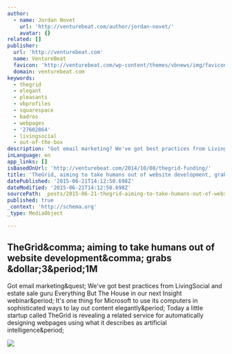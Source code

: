 ```yaml
---
author:
  - name: Jordan Novet
    url: 'http://venturebeat.com/author/jordan-novet/'
    avatar: {}
related: []
publisher:
  url: 'http://venturebeat.com'
  name: VentureBeat
  favicon: 'http://venturebeat.com/wp-content/themes/vbnews/img/favicon.ico'
  domain: venturebeat.com
keywords:
  - thegrid
  - elegant
  - pleasants
  - vbprofiles
  - squarespace
  - badros
  - webpages
  - '27602864'
  - livingsocial
  - out-of-the-box
description: "Got email marketing? We've got best practices from LivingSocial and estate sale guru Everything But The House in our next Insight webinar. It's one thing for Microsoft to use its computers in sophisticated ways to lay out content elegantly. Today a little startup called TheGrid is revealing a related service for automatically designing webpages using what it describes as artificial intelligence."
inLanguage: en
app_links: []
isBasedOnUrl: 'http://venturebeat.com/2014/10/08/thegrid-funding/'
title: 'TheGrid, aiming to take humans out of website development, grabs $3.1M'
datePublished: '2015-06-21T14:12:50.698Z'
dateModified: '2015-06-21T14:12:50.698Z'
sourcePath: _posts/2015-06-21-thegrid-aiming-to-take-humans-out-of-website-development-g.md
published: true
_context: 'http://schema.org'
_type: MediaObject

---
```

<article style=""><h1>TheGrid&amp;comma; aiming to take humans out of website development&amp;comma; grabs &amp;dollar;3&amp;period;1M</h1><p>Got email marketing&amp;quest; We've got best practices from LivingSocial and estate sale guru Everything But The House in our next Insight webinar&amp;period; It's one thing for Microsoft to use its computers in sophisticated ways to lay out content elegantly&amp;period; Today a little startup called TheGrid is revealing a related service for automatically designing webpages using what it describes as artificial intelligence&amp;period;</p><img src="http://i2.wp.com/venturebeat.com/wp-content/uploads/2014/10/thegrid.png?fit=780%2C9999" /></article>